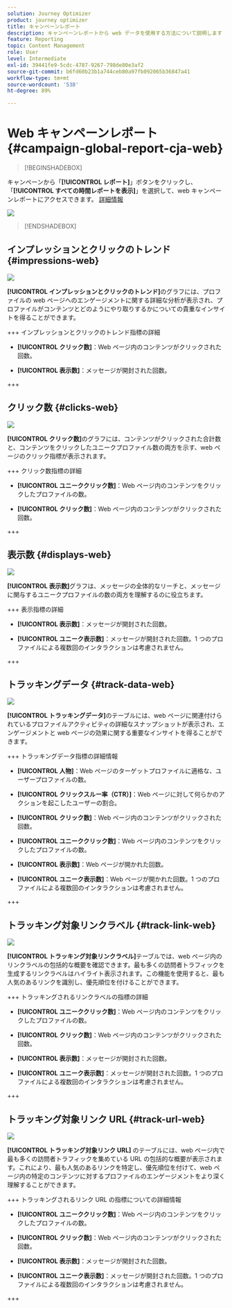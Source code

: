 ```yaml
---
solution: Journey Optimizer
product: journey optimizer
title: キャンペーンレポート
description: キャンペーンレポートから web データを使用する方法について説明します
feature: Reporting
topic: Content Management
role: User
level: Intermediate
exl-id: 39441fe9-5cdc-4787-9267-798de80e3af2
source-git-commit: b6fd60b23b1a744ceb80a97fb092065b36847a41
workflow-type: tm+mt
source-wordcount: '538'
ht-degree: 89%

---
```


# Web キャンペーンレポート {#campaign-global-report-cja-web}

>[!BEGINSHADEBOX]

キャンペーンから「**[!UICONTROL レポート]**」ボタンをクリックし、「**[!UICONTROL すべての時間レポートを表示]**」を選択して、web キャンペーンレポートにアクセスできます。 [詳細情報](report-gs-cja.md)

![](assets/report-access.png)

>[!ENDSHADEBOX]

## インプレッションとクリックのトレンド {#impressions-web}

![](assets/cja-web-impression.png)

**[!UICONTROL インプレッションとクリックのトレンド]**&#x200B;のグラフには、プロファイルの web ページへのエンゲージメントに関する詳細な分析が表示され、プロファイルがコンテンツとどのようにやり取りするかについての貴重なインサイトを得ることができます。

+++ インプレッションとクリックのトレンド指標の詳細

* **[!UICONTROL クリック数]**：Web ページ内のコンテンツがクリックされた回数。

* **[!UICONTROL 表示数]**：メッセージが開封された回数。

+++

## クリック数 {#clicks-web}

![](assets/cja-web-clicks.png)

**[!UICONTROL クリック数]**&#x200B;のグラフには、コンテンツがクリックされた合計数と、コンテンツをクリックしたユニークプロファイル数の両方を示す、web ページのクリック指標が表示されます。

+++ クリック数指標の詳細

* **[!UICONTROL ユニーククリック数]**：Web ページ内のコンテンツをクリックしたプロファイルの数。

* **[!UICONTROL クリック数]**：Web ページ内のコンテンツがクリックされた回数。

+++

## 表示数 {#displays-web}

![](assets/cja-web-displays.png)

**[!UICONTROL 表示数]**&#x200B;グラフは、メッセージの全体的なリーチと、メッセージに関与するユニークプロファイルの数の両方を理解するのに役立ちます。

+++ 表示指標の詳細

* **[!UICONTROL 表示数]**：メッセージが開封された回数。

* **[!UICONTROL ユニーク表示数]**：メッセージが開封された回数。1 つのプロファイルによる複数回のインタラクションは考慮されません。

+++


## トラッキングデータ {#track-data-web}

![](assets/cja-web-tracking-data.png)

**[!UICONTROL トラッキングデータ]**&#x200B;のテーブルには、web ページに関連付けられているプロファイルアクティビティの詳細なスナップショットが表示され、エンゲージメントと web ページの効果に関する重要なインサイトを得ることができます。

+++ トラッキングデータ指標の詳細情報

* **[!UICONTROL 人物]**：Web ページのターゲットプロファイルに適格な、ユーザープロファイルの数。

* **[!UICONTROL クリックスルー率（CTR）]**：Web ページに対して何らかのアクションを起こしたユーザーの割合。

* **[!UICONTROL クリック数]**：Web ページ内のコンテンツがクリックされた回数。

* **[!UICONTROL ユニーククリック数]**：Web ページ内のコンテンツをクリックしたプロファイルの数。

* **[!UICONTROL 表示数]**：Web ページが開かれた回数。

* **[!UICONTROL ユニーク表示数]**：Web ページが開かれた回数。1 つのプロファイルによる複数回のインタラクションは考慮されません。

+++

## トラッキング対象リンクラベル {#track-link-web}

![](assets/cja-web-tracked-link-labels.png)

**[!UICONTROL トラッキング対象リンクラベル]**&#x200B;テーブルでは、web ページ内のリンクラベルの包括的な概要を確認できます。最も多くの訪問者トラフィックを生成するリンクラベルはハイライト表示されます。この機能を使用すると、最も人気のあるリンクを識別し、優先順位を付けることができます。

+++ トラッキングされるリンクラベルの指標の詳細

* **[!UICONTROL ユニーククリック数]**：Web ページ内のコンテンツをクリックしたプロファイルの数。

* **[!UICONTROL クリック数]**：Web ページ内のコンテンツがクリックされた回数。

* **[!UICONTROL 表示数]**：メッセージが開封された回数。

* **[!UICONTROL ユニーク表示数]**：メッセージが開封された回数。1 つのプロファイルによる複数回のインタラクションは考慮されません。

+++

## トラッキング対象リンク URL {#track-url-web}

![](assets/cja-web-tracked-link-urls.png)

**[!UICONTROL トラッキング対象リンク URL]** のテーブルには、web ページ内で最も多くの訪問者トラフィックを集めている URL の包括的な概要が表示されます。これにより、最も人気のあるリンクを特定し、優先順位を付けて、web ページ内の特定のコンテンツに対するプロファイルのエンゲージメントをより深く理解することができます。

+++ トラッキングされるリンク URL の指標についての詳細情報

* **[!UICONTROL ユニーククリック数]**：Web ページ内のコンテンツをクリックしたプロファイルの数。

* **[!UICONTROL クリック数]**：Web ページ内のコンテンツがクリックされた回数。

* **[!UICONTROL 表示数]**：メッセージが開封された回数。

* **[!UICONTROL ユニーク表示数]**：メッセージが開封された回数。1 つのプロファイルによる複数回のインタラクションは考慮されません。

+++
